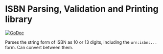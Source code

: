 # ISBN Parsing, Validation and Printing library

[![GoDoc](https://godoc.org/github.com/thechriswalker/isbn?status.svg)](https://godoc.org/github.com/thechriswalker/isbn)

Parses the string form of ISBN as 10 or 13 digits, including the `urn:isbn:...` form.
Can convert between them.
